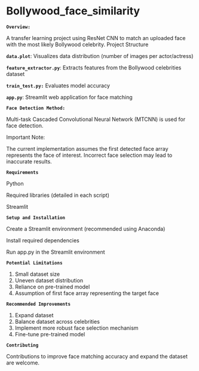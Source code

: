 # Bollywood_face_similarity

**`Overview:`**

A transfer learning project using ResNet CNN to match an uploaded face with the most likely Bollywood celebrity.
Project Structure

**`data.plot`**: Visualizes data distribution (number of images per actor/actress)

**`feature_extractor.py`**: Extracts features from the Bollywood celebrities dataset

**`train_test.py:`** Evaluates model accuracy

**`app.py`**: Streamlit web application for face matching

**`Face Detection Method:`**

Multi-task Cascaded Convolutional Neural Network (MTCNN) is used for face detection.

Important Note: 

The current implementation assumes the first detected face array represents the face of interest. Incorrect face selection may lead to inaccurate results.

**`Requirements`**

Python

Required libraries (detailed in each script)

Streamlit

**`Setup and Installation`**

Create a Streamlit environment (recommended using Anaconda)

Install required dependencies

Run app.py in the Streamlit environment

**`Potential Limitations`**

1. Small dataset size
2. Uneven dataset distribution
3. Reliance on pre-trained model
4. Assumption of first face array representing the target face

**`Recommended Improvements`**

1. Expand dataset
2. Balance dataset across celebrities
3. Implement more robust face selection mechanism
4. Fine-tune pre-trained model

**`Contributing`**

Contributions to improve face matching accuracy and expand the dataset are welcome.
